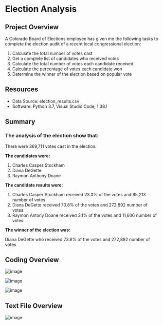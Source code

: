 # Election Analysis
## Project Overview
A Colorado Board of Elections employee has given me the following tasks to complete the election audit of a recent local congressional election:
1. Calculate the total number of votes cast
2. Get a complete list of candidates who received votes
3. Calculate the total number of votes each candidate received
4. Calculate the percentage of votes each candidate won
5. Determine the winner of the election based on popular vote

## Resources
- Data Source: election_results.csv
- Software: Python 3.7, Visual Studio Code, 1.38.1

## Summary
### The analysis of the election show that:

There were 369,711  votes cast in the election.

**The candidates were:**
1. Charles Casper Stockham
2. Diana DeGette
3. Raymon Anthony Doane

**The candidate results were:**
1. Charles Casper Stockham received 23.0% of the votes and 85,213 number of votes
2. Diana DeGette received 73.8% of the votes and 272,892 number of votes
3. Raymon Antony Doane received 3.1% of the votes and 11,606 number of votes

**The winner of the election was:**

Diana DeGette who received 73.8% of the votes and 272,892 number of votes

## Coding Overview

![image](https://user-images.githubusercontent.com/108365182/180043510-260c44a8-4c80-41f3-a0e6-98fe3c9b7c4e.png)

![image](https://user-images.githubusercontent.com/108365182/180043595-34afd17f-59a8-4c11-9be1-c5766f9cc837.png)

![image](https://user-images.githubusercontent.com/108365182/180043704-dc2be7cc-845d-4eea-94f7-cfaa11444497.png)

## Text File Overview

![image](https://user-images.githubusercontent.com/108365182/180043917-dc4e0c6a-607c-41c7-a0a1-051c15d75cfc.png)

